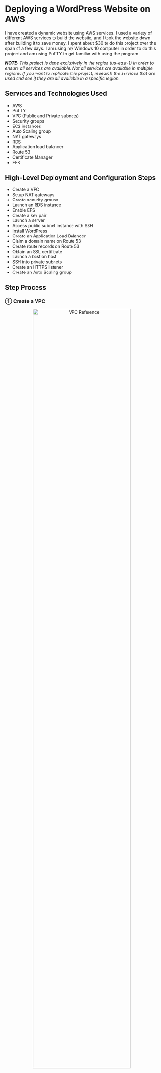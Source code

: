<h1>Deploying a WordPress Website on AWS</h1>

I have created a dynamic website using AWS services. I used a variety of different AWS services to build the website, and I took the website down after building it to save money. I spent about $30 to do this project over the span of a few days. I am using my Windows 10 computer in order to do this project and am using PuTTY to get familiar with using the program. 

_<b>NOTE:</b> This project is done exclusively in the region (us-east-1) in order to ensure all services are available. Not all services are available in multiple regions. If you want to replicate this project, research the services that are used and see if they are all available in a specific region._

<h2>Services and Technologies Used</h2>

- AWS
- PuTTY
- VPC (Public and Private subnets)
- Security groups
- EC2 instances
- Auto Scaling group
- NAT gateways
- RDS
- Application load balancer
- Route 53
- Certificate Manager
- EFS

<h2>High-Level Deployment and Configuration Steps</h2>

- Create a VPC
- Setup NAT gateways
- Create security groups
- Launch an RDS instance
- Enable EFS
- Create a key pair
- Launch a server
- Access public subnet instance with SSH
- Install WordPress
- Create an Application Load Balancer
- Claim a domain name on Route 53
- Create route records on Route 53
- Obtain an SSL certificate
- Launch a bastion host
- SSH into private subnets
- Create an HTTPS listener
- Create an Auto Scaling group

<h2>Step Process</h2>

<h3>&#9312; Create a VPC</h3>

<p align="center">
<img src="https://i.imgur.com/Tqq0xAr.jpg" height="80%" width="80%" alt="VPC Reference"/>
</p>

- A three-tier VPC will serve as the architecture for the project. The first tier will have the public subnets. The public subnets will host resources such as NAT gateways, an application load balancer, and eventually a bastion host. The second tier will host a private subnet. The web servers (EC2 instances) will be hosted there. The third tier will have another private subnet which will host the database necessary to complete the project. The subnets will be duplicated across multiple availability zones to increase fault tolerance and high availability. An internet gateway and route table will also be created to allow resources in the VPC to access the internet.

- The VPC will be created in the <b>N. Virginia region</b>. From the AWS Management console, navigate to the <b>VPC</b> service. In the VPCs menu, click <b>Create VPC</b>.
  - Give a name to the VPC <b>(Dev VPC)</b> and enter the IPv4 CIDR block <b>(10.0.0.0/16)</b>. Leave the rest of the settings as default and click <b>Create VPC</b>.

<p align="center">
<img src="https://i.imgur.com/4bpt43d.png" height="80%" width="80%" alt="Step 1-1"/>
</p>

- Next, DNS host names have to be enabled for the VPC that was created. Under <b>Actions</b>, select <b>Edit VPC settings</b>. Under <b>DNS settings</b>, make sure <b>Enable DNS resolution</b> and <b>Enable DNS hostnames</b> are checked and save the changes.

<p align="center">
<img src="https://i.imgur.com/RXp9haj.png" height="80%" width="80%" alt="Step 1-2"/>
</p>

<p align="center">
<img src="https://i.imgur.com/nnqQFcZ.png" height="80%" width="80%" alt="Step 1-3"/>
</p>

- An internet gateway will now be created for the VPC. On the left-hand menu, select <b>Internet Gateways</b>. Click <b>Create internet gateway</b>.
  - Give a name for the internet gateway <b>(Dev Internet Gateway)</b> and create it.

<p align="center">
<img src="https://i.imgur.com/P984xtj.png" height="80%" width="80%" alt="Step 1-4"/>
</p>

- After creating the internet gateway, it will have to be attached to the VPC. This is to ensure the VPC can communicate with the internet. There will be an option that says to <b>Attach to a VPC</b> after the internet gateway has been created.
  - One thing to note is that you can only attach one internet gateway to one VPC. When you go to attach an internet gateway to a VPC on AWS, you can only select VPCs that do not have internet gateways.

<p align="center">
<img src="https://i.imgur.com/VaRicio.png" height="80%" width="80%" alt="Step 1-5"/>
</p>

- Now that the internet gateway is attached to the VPC, public subnets will be created in two availability zones <b>(us-east-1a and us-east-1b)</b>.
  - Select the <b>Subnets</b> tab on the left-hand menu. Click <b>Create subnet</b>. When creating your public subnets, make sure the <b>Dev VPC</b> is selected. For the first public subnet, name it <b>Public Subnet AZ1</b> and make sure it is in the <b>us-east-1a</b> availability zone. Its IPv4 CIDR block should be <b>10.0.0.0/24</b>. For the second public subnet, name it <b>Public Subnet AZ2</b> and make sure it is in the <b>us-east-1b</b> availability zone. Its IPv4 CIDR block should be <b>10.0.1.0/24</b>.

<p align="center">
<img src="https://i.imgur.com/1QhrXhb.png" height="80%" width="80%" alt="Step 1-6"/>
</p>

<p align="center">
<img src="https://i.imgur.com/toddnWF.png" height="80%" width="80%" alt="Step 1-7"/>
</p>

- After the public subnets are created, the auto enable IP settings need to be enabled for both subnets. This means when an EC2 instance is launched in the subnets, the instances will be assigned an appropriate public IP address in order to communicate with the internet.
  - For each subnet, select them and click on <b>Edit subnet settings</b>. Make sure <b>Enable auto-assign public IPv4 address</b> is turned on for both subnets and save the changes.

<p align="center">
<img src="https://i.imgur.com/YJbkxaN.png" height="80%" width="80%" alt="Step 1-8"/>
</p>

<p align="center">
<img src="https://i.imgur.com/TxhpCUJ.png" height="80%" width="80%" alt="Step 1-9"/>
</p>

- A public route table will now be created.
  - Select the <b>Route Tables</b> tab on the left-hand menu. A route table was already created when the VPC was made. This is referred to as the main route table and is private by default. Click <b>Create route table</b> and name the new route table <b>Public Route Table</b>. It will be attached to the Dev VPC.
 
<p align="center">
<img src="https://i.imgur.com/s1gIgpk.png" height="80%" width="80%" alt="Step 1-10"/>
</p>

- A public route will be added to the route table that was made. This public route will route traffic to the internet.
  - Under the <b>Routes</b> tab for the Public Route Table, click <b>Edit Routes</b>. Add a new route where the <b>Destination</b> is <b>0.0.0.0/0</b> (this means all traffic) and the <b>Target</b> is the <b>Dev Internet Gateway</b>. Save the changes.

<p align="center">
<img src="https://i.imgur.com/5Nt9aoP.png" height="80%" width="80%" alt="Step 1-11"/>
</p>

<p align="center">
<img src="https://i.imgur.com/wuOursD.png" height="80%" width="80%" alt="Step 1-12"/>
</p>

- The next thing that needs to be done is to associate the public subnets with the public route table.
  - While under the menu for Public Route Table, open the <b>Subnet associations</b> tab and scroll to <b>Explicit subnet associations</b>. Click on <b>Edit subnet associations</b>. Select both public subnets and save the associations.

 <p align="center">
<img src="https://i.imgur.com/0csGYLF.png" height="80%" width="80%" alt="Step 1-13"/>
</p>

 <p align="center">
<img src="https://i.imgur.com/0zVDZug.png" height="80%" width="80%" alt="Step 1-14"/>
</p>

- In order to finish creating the VPC, the four private subnets need to be created.
  - On the left-hand menu, click on Subnets and create the private subnets for the VPC. When creating your private subnets, make sure the Dev VPC is selected. For the first private subnet, name it <b>Private App Subnet AZ1</b> and make sure it is in the <b>us-east-1a</b> availability zone. Its IPv4 CIDR block should be <b>10.0.2.0/24</b>. For the second private subnet, name it <b>Private App Subnet AZ2</b> and make sure it is in the <b>us-east-1b</b> availability zone. Its IPv4 CIDR block should be <b>10.0.3.0/24</b>. For the third private subnet, name it <b>Private Data Subnet AZ1</b> and make sure it is in the <b>us-east-1a</b> availability zone. Its IPv4 CIDR block should be <b>10.0.4.0/24</b>. For the fourth private subnet, name it <b>Private Data Subnet AZ2</b> and make sure it is in the <b>us-east-1b</b> availability zone. Its IPv4 CIDR block should be <b>10.0.5.0/24</b>.

<p align="center">
<img src="https://i.imgur.com/t5sHdIT.png" height="80%" width="80%" alt="Step 1-15"/>
</p>

<p align="center">
<img src="https://i.imgur.com/Frc068s.png" height="80%" width="80%" alt="Step 1-16"/>
</p>

<p align="center">
<img src="https://i.imgur.com/6UgkdLh.png" height="80%" width="80%" alt="Step 1-17"/>
</p>

<p align="center">
<img src="https://i.imgur.com/3wbbJrt.png" height="80%" width="80%" alt="Step 1-18"/>
</p>

- Before you continue, make sure all 6 subnets are in the correct Availability Zones. The project will rely heavily on all the subnets and all resources and data will flow across the VPC.

_<b>NOTE:</b> When you create a route to a route table, all the subnets associated within the route table will automatically become public. Subnets are private when the route table does not have a route. In the Route Tables tab, check each route table to confirm each subnet are where they belong as shown below. The private subnets should be in the main route table that was automatically created when the VPC was first made. This is because these subnets do not have explicit associations, unlike the public subnets. The main route table is routing traffic locally within the VPC._

<p align="center">
<img src="https://i.imgur.com/8wTlXJy.png" height="80%" width="80%" alt="Step 1-19"/>
</p>

<h3>&#9313; Create NAT gateways</h3>

<p align="center">
<img src="https://i.imgur.com/kFiYDfb.jpg" height="80%" width="80%" alt="Step 2"/>
</p>

- Two NAT gateways will be created within the first and second Availability Zones. One will be in Public Subnet AZ1 and will be tied to a new private route table via a route that will connect the two together. The route table will also be associated with the Private App Subnet AZ1 and Private Data Subnet AZ1 subnets within the VPC. The second NAT gateway wil be created in Public Subnet AZ1 and tied to a new private route table with a route. The second route table will be associated with the Private App Subnet AZ2 and Private Data Subnet AZ2 subnets within the VPC.
- On the AWS management console, navigate to the <b>VPC</b> service. Select <b>NAT Gateways</b> on the VPC Dashboard. Create the first NAT gateway in <b>Public Subnet AZ1</b>. Name it <b>NAT Gateway AZ1</b>. Make sure to click <b>Allocate Elastic IP</b> before creating the NAT gateway.

<p align="center">
<img src="https://i.imgur.com/xy6mj0E.png" height="80%" width="80%" alt="Step 2-1"/>
</p>

- Now that the NAT gateway is created, a private route table and the appropriate route will be created so there will be access to the internet. Call this new route table <b>Private Route Table AZ1</b> and put it in the Dev VPC. For the route, make sure the <b>Destination</b> is <b>0.0.0.0/0</b> and the <b>Target</b> is <b>NAT Gateway AZ1</b>.

<p align="center">
<img src="https://i.imgur.com/ZB8sq4W.png" height="80%" width="80%" alt="Step 2-2"/>
</p>

<p align="center">
<img src="https://i.imgur.com/GsrBCwU.png" height="80%" width="80%" alt="Step 2-3"/>
</p>

- The next step is to associate the route table with Private App Subnet AZ1 and Private Data Subnet AZ1. In Private Route Table AZ1, open the <b>Subnet associations</b> tab and click on <b>Edit subnet associations</b>. Select <b>Private App Subnet AZ1</b> and <b>Private Data Subnet AZ1</b> and save the associations.

<p align="center">
<img src="https://i.imgur.com/VNPTmid.png" height="80%" width="80%" alt="Step 2-4"/>
</p>

- Repeat the previous steps in order to create a NAT gateway in Public Subnet AZ2.
  - Name the second NAT gateway <b>NAT Gateway AZ2</b>.
  - Name the second route table <b>Private Route Table AZ2</b> and put it in the Dev VPC.
  - Add a route where the <b>Destination</b> is <b>0.0.0.0/0</b> and the <b>Target</b> is <b>NAT Gateway AZ2</b>.
  - Associate the route table with <b>Private App Subnet AZ2</b> and <b>Private Data Subnet AZ2</b>.

<h3>&#9314; Create Security Groups</h3>

<p align="center">
<img src="https://i.imgur.com/yw8HU3r.jpg" height="80%" width="80%" alt="Step 3"/>
</p>

- The above image details all the security groups that need to be created to continue with the project. The application load balancer will have a security group to allow internet traffic (HTTP and HTTPS). One security group will be dedicated to allow SSH access to EC2 instances using your IP address. (Any time an SSH security group is created, it is always best practice to limit the source to your IP address for safety.) A security group will be created for web servers in the Private App Subnets. The sources for this security group will be limited to the ALB and SSH security groups respectively. A security group will be created for the RDS database that will be hosted on the Private Data Subnets and the source will be from the Webserver security group. An EFS security group will be made for elastic file system and use previous security groups for the sources.
- On the AWS management console, navigate to the <b>VPC</b> service. On the VPC Dashboard, open the <b>Security Groups</b> tab. The first security group that will be created is the <b>ALB Security Group</b>. Click on <b>Create security group</b> to get started. Make sure the security group is in the Dev VPC. For Inbound rules, there will be two rules that will be added. For the <b>Type</b>, select <b>HTTP and HTTPS</b>. The <b>Sources</b> will come from <b>Anywhere</b>. To have this setting, input the CIDR block <b>0.0.0.0/0</b>. Click <b>Create security group</b> to confirm the settings.

<p align="center">
<img src="https://i.imgur.com/RHjr9gP.png" height="80%" width="80%" alt="Step 3-1"/>
</p>

<p align="center">
<img src="https://i.imgur.com/Bafkoaa.png" height="80%" width="80%" alt="Step 3-2"/>
</p>

- Create the rest of the security groups with the following settings:
  - <b>SSH Security Group</b> - VPC: Dev VPC, Inbound rules: SSH, Source: My IP
  - <b>Webserver Security Group</b> - VPC: Dev VPC, Inbound rules: HTTP, Source: ALB Security Group, Inbound rules: HTTPS, Source: ALB Security Group, Inbound rules: SSH, Source: SSH Security Group.
  - <b>Database Security Group</b> - VPC: Dev VPC, Inbound rules: MySQL/Aurora, Source: Webserver Security Group.
  - <b>EFS Security Group</b> - VPC: Dev VPC, Inbound rules: NFS, Source: Webserver Security Group, Inbound rules: SSH, Source: SSH Security Group.
- After the EFS Security Group is created, click on <b>Edit inbound rules</b> to add one more important rule:
  - Add an additional NFS rule where the source is from the EFS Security Group. This rule could not be added unless the security group was already created.

<p align="center">
<img src="https://i.imgur.com/LF15HvK.png" height="80%" width="80%" alt="Step 3-3"/>
</p>

<h3>&#9315; Create the RDS Instance</h3>

<p align="center">
<img src="https://i.imgur.com/mx6xtMG.jpg" height="80%" width="80%" alt="Step 4"/>
</p>

- The next step is to create a RDS database in the Private Data Subnets. On the AWS management console, navigate to the <b>RDS</b> service to get started. Before creating the RDS instance, subnet groups need to be created. They specify which subnets the RDS database will be created in. Select <b>Subnet groups</b> on the RDS Dashboard and click <b>Create DB subnet group</b>.
  - Name the group <b>database subnets</b> and place it in the Dev VPC. Under the <b>Add subnets</b> section, select the <b>us-east-1a</b> and <b>us-east-1b</b> Availability Zones. For <b>Subnets</b>, select the subnets with the CIDR blocks <b>10.0.4.0/24</b> and <b>10.0.5.0/24</b>. Click <b>Create</b> to make the subnet group.

<p align="center">
<img src="https://i.imgur.com/3N0vEt9.png" height="80%" width="80%" alt="Step 4-1"/>
</p>

- Now that the subnet group is created, it is time to make the database itself. Click on <b>Databases</b> on the left-hand menu and click on <b>Create database</b>. Use the following parameters to create the database:
  - <b>Creation method</b>: Standard create
  - <b>Engine options</b>: MySQL
  - <b>Engine Version</b>: MySQL 5.7 (The latest version of 5.7 as in the future, more updated versions will be released beyond when I created the website.)
  - <b>Templates</b>: Dev/Test
  - <b>DB instance identifier</b>: dev-rds-db
  - <b>Master username</b>: (Whatever you choose, in my case it is ernesto.)
  - <b>Master password</b>: (Whatever you choose, in my case it is Password1. Make sure you remember this password as there will be no way to retrieve it afterward.)
  - <b>DB instance class</b>: Burstable classes (db.t2.micro)
  - <b>VPC</b>: Dev VPC
  - <b>Subnet group</b>: database subnets
  - <b>VPC security group</b>: Choose existing (Database Security Group)
  - <b>Availability Zone</b>: us-east-1b
  - <b>Database authentication</b>: Password authentication
  - <b>Initial database name</b>: applicationdb (Make sure you expand Additional configuration to see this parameter, you must specify a name or else RDS will not make the database.)
- After the database is created (it will take a few minutes for AWS to create), click on the database indentifier name. Under the <b>Connectivity & security</b> tab, take note of the <b>Endpoint</b> of the database. This information will be used later when connecting to the database using an EC2 instance. Under the <b>Configuration</b> tab, take note of the <b>DB instance ID</b> and <b>DB name</b> as they will also be used to connect to the database.

<p align="center">
<img src="https://i.imgur.com/PGn58sg.png" height="80%" width="80%" alt="Step 4-2"/>
</p>

<p align="center">
<img src="https://i.imgur.com/IIeUG0w.png" height="80%" width="80%" alt="Step 4-3"/>
</p>

<h3>&#9316; Create the Elastic File System (EFS)</h3>

- Now that the RDS database is in place, it is time to create an EFS file system with mount targets in the Private Data Subnets in both Availability Zones. This is to ensure the web servers can have access to shared files.
- On the AWS management console, navigate to the <b>EFS</b> service and click <b>Create file system</b> and <b>Customize</b>. Use the following parameters to create the file system:
  - <b>Name</b>: Dev-EFS
  - <b>Encryption</b>: Check off Enable encryption of data at rest (This is to ensure we do not get charged for the encryption.)
  - <b>Tag key</b>: Name, Tag value: Dev-EFS
  - <b>VPC</b>: Dev VPC
  - <b>Mount targets</b>: us-east-1a, Private Data Subnet AZ1, EFS Security Group and us-east-1b, Private Data Subnet AZ2, EFS Security Group
  - <b>File system policy</b>: Leave everything as default

<p align="center">
<img src="https://i.imgur.com/8gXgWA4.png" height="80%" width="80%" alt="Step 5-1"/>
</p>

<p align="center">
<img src="https://i.imgur.com/T6798l6.png" height="80%" width="80%" alt="Step 5-2"/>
</p>

- Now that the elastic file system is created, click on the File system ID and click on <b>Attach</b>. _This information will be used later in the project to mount the file system._

<p align="center">
<img src="https://i.imgur.com/9XEGzAk.png" height="80%" width="80%" alt="Step 5-3"/>
</p>

<p align="center">
<img src="https://i.imgur.com/2ISmlXF.png" height="80%" width="80%" alt="Step 5-4"/>
</p>

<h3>&#9317; Create a Key Pair</h3>

- A key pair will now have to be created in order to progress further with the project. On the AWS management console, navigate to the <b>EC2</b> service. On the left-hand menu, click on <b>Key Pairs</b> and click <b>Create key pair</b>.
  - Name the key pair <b>(myec2key)</b> and make sure the Key pair type is <b>RSA</b>. The file format will be kept as .ppk because I will be using the key pair for use with PuTTY.

<p align="center">
<img src="https://i.imgur.com/NHsrLTe.png" height="80%" width="80%" alt="Step 6-1"/>
</p>

<p align="center">
<img src="https://i.imgur.com/iXgObty.png" height="80%" width="80%" alt="Step 6-2"/>
</p>

- When a key pair is made, two keys are generated: a public key and a private key. The key on the AWS console is the public key and it will be used in the EC2 instance when it is launched. The key that is downloaded on the computer is the private key and it will be used whenever SSH is used to access an instance.

<h3>&#9318; Launching a Setup Server</h3>

- An EC2 instance will be launched in Public Subnet AZ1 in order to install the website and move files to the EFS. On the AWS management console, navigate to the <b>EC2</b> service and select <b>Instances (running)</b>. Click on <b>Launch instances</b> to get started. Use the following parameters for the instance:
  - <b>Name</b>: Setup Server
  - <b>Application and OS Images</b>: Amazon Linux
  - <b>AMI</b>: Amazon Linux 2 AMI (Free tier eligible)
  - <b>Instance type</b>: t2.micro
  - <b>Key pair (login)</b>: myec2key
  - <b>VPC</b>: Dev VPC
  - <b>Subnet</b>: Public Subnet AZ1
  - <b>Firewall (security groups)</b>: SSH Security Group, ALB Security Group, Webserver Security Group

<p align="center">
<img src="https://i.imgur.com/0ZSMbeb.png" height="80%" width="80%" alt="Step 7-1"/>
</p>

<p align="center">
<img src="https://i.imgur.com/X87q45d.png" height="80%" width="80%" alt="Step 7-2"/>
</p>

<p align="center">
<img src="https://i.imgur.com/ut8LC58.png" height="80%" width="80%" alt="Step 7-3"/>
</p>

<h3>&#9319; Accessing the Public Subnet EC2 Instance</h3>

- Because I am using a Windows computer, I will be using PuTTY to SSH into the instance that was created. While it is possible to not use PuTTY because I am using a Windows 10 computer, I will still use PuTTY for practice.
- To SSH into the instance, copy the instance's <b>Public IPv4 address</b>. Within the <b>Session</b> tab of PuTTY, enter the <b>Host Name</b> ec2-user@(Public IPv4 address). In the <b>Connection</b> tab, expand <b>SSH</b> and expand <b>Auth</b>. Select <b>Credentials</b> under the <b>Auth</b> tab. Enter the private key that was downloaded to the computer when the key pair was created earlier in the project. After you click <b>Open</b>, you will successfully access the EC2 instance.

<p align="center">
<img src="https://i.imgur.com/P3r8ZZR.png" height="80%" width="80%" alt="Step 8-1"/>
</p>

<p align="center">
<img src="https://i.imgur.com/0UaATYQ.png" height="80%" width="80%" alt="Step 8-2"/>
</p>

<p align="center">
<img src="https://i.imgur.com/a7V4UkB.png" height="80%" width="80%" alt="Step 8-3"/>
</p>

<h3>&#9320; Installing WordPress</h3>

- Once the EC2 instance has been accessed through SSH, commands will have to be run in order to install the WordPress website. Before continuing, make sure that the relevant EFS mount data has been copied from a previous step in the project. In the EFS that was created earlier, the <b>Attach</b> menu will show the code that is necessary to mount the EFS. Make sure to copy the highlighted section in the image below.

<p align="center">
<img src="https://i.imgur.com/snqtoNi.png" height="80%" width="80%" alt="Step 9-1"/>
</p>

- Within the PuTTY session, run the following commands (and make sure to place the EFS code where specified and remove the parentheses around it):
  - sudo su
  - yum update -y
  - mkdir -p /var/www/html
  - sudo mount -t nfs4 -o nfsvers=4.1,rsize=1048576,wsize=1048576,hard,timeo=600,retrans=2,noresvport (EFS code):/ /var/www/html

- Now that the EFS has been mounted, Apache will have to be installed. Run the following commands:
  - sudo yum install -y httpd httpd-tools mod_ssl
  - sudo systemctl enable httpd
  - sudo systemctl start httpd

- Next, PHP 7.4 will be installed with the following commands:
  - sudo amazon-linux-extras enable php7.4
  - sudo yum clean metadata
  - sudo yum install php php-common php-pear -y
  - sudo yum install php-{cgi,curl,mbstring,gd,mysqlnd,gettext,json,xml,fpm,intl,zip} -y

- MySQL 5.7 will be installed with these commands:
  - sudo rpm -Uvh https://dev.mysql.com/get/mysql57-community-release-el7-11.noarch.rpm
  - sudo rpm --import https://repo.mysql.com/RPM-GPG-KEY-mysql-2022
  - sudo yum install mysql-community-server -y
  - sudo systemctl enable mysqld
  - sudo systemctl start mysqld

- Some web files will need to have their permissions changed. Run these commands to set the permissions:
  - sudo usermod -a -G apache ec2-user
  - sudo chown -R ec2-user:apache /var/www
  - sudo chmod 2775 /var/www && find /var/www -type d -exec sudo chmod 2775 {} \;
  - sudo find /var/www -type f -exec sudo chmod 0664 {} \;
  - chown apache:apache -R /var/www/html

- The WordPress files will now be downloaded and moved to the html directory with the following commands:
  - wget https://wordpress.org/latest.tar.gz
  - tar -xzf latest.tar.gz
  - cp -r wordpress/* /var/www/html/
 
- A WordPress configuration file will have to be created and modified. Run these commands:
  - cp /var/www/html/wp-config-sample.php /var/www/html/wp-config.php
  - nano /var/www/html/wp-config.php

<p align="center">
<img src="https://i.imgur.com/oWHtG8G.png" height="80%" width="80%" alt="Step 9-2"/>
</p>

- Within the text editor for the configuration file, some information needs to be inserted from the RDS instance that was created earlier in the project. Go to the <b>RDS</b> console from AWS to get this information. In the database that was created, open the <b>Configuration</b> tab to get the necessary information.
  - Copy the <b>DB name</b> from the <b>Configuration</b> tab and replace it where database_name_here is.

_<b>NOTE:</b> Make sure to copy the DB name and <b>NOT</b> the DB instance ID. They refer to different things and are not the same. Make sure what you are copying is the DB name. Refer to the image below. The Database instance ID is highlighted here. DB name is located underneath it._

<p align="center">
<img src="https://i.imgur.com/ikK6jvP.png" height="80%" width="80%" alt="Step 9-3"/>
</p>

- The next things to change in the file are the username and password for the RDS database. Enter the master username and password for the database when it was created. Replace username_here and password_here respectively.
- The next thing to change is the database hostname in the file. The database hostname will be the endpoint of the RDS instance. Return to the RDS console and open the <b>Connectivity & security</b> tab. Copy the endpoint and replace localhost within the configuration file.

<p align="center">
<img src="https://i.imgur.com/SzI29kR.png" height="80%" width="80%" alt="Step 9-4"/>
</p>

- Now that the necessary information is inserted in the configuration file, the EC2 instance will now be able to connect to the RDS instance. Save all the changes and run the last command to restart the Apache web server:
  - service httpd restart
- Return to the EC2 console and copy the <b>Public IPv4 address</b> of the Setup Server. Open a new tab in the web browser and paste the IPv4 address. When everything has been configured correctly, a WordPress welcome page will be shown. Enter the necessary information to create the admin account and website. The Setup Server cannot be deleted yet as the next step is to create the application load balancer.

<p align="center">
<img src="https://i.imgur.com/TFawYpa.png" height="80%" width="80%" alt="Step 9-5"/>
</p>

<p align="center">
<img src="https://i.imgur.com/xW5Phri.png" height="80%" width="80%" alt="Step 9-6"/>
</p>

<h3>&#9321; Create the Application Load Balancer</h3>

- An application load balancer will be created to distribute web traffic across EC2 instances in the Private App Subnets in the VPC. Before creating the application load balancer, new EC2 instances will be launched in the Private App Subnets. Navigate to the <b>EC2</b> service to get started. Launch an instance with the following configurations:
  - <b>Name and Tags</b>: Name, Webserver AZ1
  - <b>Application and OS Images</b>: Amazon Linux 2 AMI (free tier eligible)
  - <b>Instance type</b>: t2.micro
  - <b>Key pair</b>: myec2key (the key pair that you created earlier)
  - <b>VPC</b>: Dev VPC
  - <b>Subnet</b>: Private App Subnet AZ1
  - <b>Firewall (security groups)</b>: Web Server Security Group
- For the user data, some commands will be pasted in. This means that the commands will be run whenever the instance is booting up. Before pasting the commands in the user data, return to the <b>EFS</b> console and obtain the mount data that was previously used to install WordPress earlier in the project.

<p align="center">
<img src="https://i.imgur.com/mnUdGeu.png" height="80%" width="80%" alt="Step 10-1"/>
</p>

- Paste the following script into the user data section of the EC2 instance creation menu (and replace the EFS data where specified):
  - #!/bin/bash
  - yum update -y
  - sudo yum install -y httpd httpd-tools mod_ssl
  - sudo systemctl enable httpd
  - sudo systemctl start httpd
  - sudo amazon-linux-extras enable php7.4
  - sudo yum clean metadata
  - sudo yum install php php-common php-pear -y
  - sudo yum install php-{cgi,curl,mbstring,gd,mysqlnd,gettext,json,xml,fpm,intl,zip} -y
  - sudo rpm -Uvh https://dev.mysql.com/get/mysql57-community-release-el7-11.noarch.rpm
  - sudo rpm --import https://repo.mysql.com/RPM-GPG-KEY-mysql-2022
  - sudo yum install mysql-community-server -y
  - sudo systemctl enable mysqld
  - sudo systemctl start mysqld
  - echo "(EFS data):/ /var/www/html nfs4 nfsvers=4.1,rsize=1048576,wsize=1048576,hard,timeo=600,retrans=2 0 0" >> /etc/fstab
  - mount -a
  - chown apache:apache -R /var/www/html
  - sudo service httpd restart
 
<p align="center">
<img src="https://i.imgur.com/rWC269n.png" height="80%" width="80%" alt="Step 10-2"/>
</p>

- Launch a second EC2 instance while the first one is being made and use the following configurations:
  - <b>Name and Tags</b>: Key - Name, Value - Webserver AZ2
  - <b>Application and OS Images</b>: Amazon Linux 2 AMI (free tier eligible)
  - <b>Instance type</b>: t2.micro
  - <b>Key pair</b>: myec2key (the key pair that you created earlier)
  - <b>VPC</b>: Dev VPC
  - <b>Subnet</b>: Private App Subnet AZ2
  - <b>Firewall (security groups)</b>: Web Server Security Group
  - <b>User data</b>: the same user data script that was used in the first instance

- After creating the two EC2 instances, the next step is to create the target group and put the instances in the target group to allow the application load balancer to route traffic to them. On the left-hand menu, open the <b>Target Groups</b> tab and click on <b>Create target group</b>. Use the following configurations to make the target group:
  - <b>Target type</b>: Instances
  - <b>Name</b>: Dev-TG
  - <b>Protocol</b>: HTTP
  - <b>VPC</b>: Dev VPC
  - <b>Advanced health check settings - Success codes</b>: 200,301,302
  - <b>Register targets</b>: Webserver AZ1 and Webserver AZ2 (click on Include as pending below to confirm the choices)

<p align="center">
<img src="https://i.imgur.com/NtCmQyg.png" height="80%" width="80%" alt="Step 10-3"/>
</p>

- The next step is to create the application load balancer. Select <b>Load Balancers</b> on the left-hand menu and click on <b>Create load balancer</b>. Use these configurations to create the application load balancer:
  - <b>Load balancer name</b>: Dev-ALB
  - <b>Scheme</b>: Internet-facing
  - <b>IP address type</b>: IPv4
  - <b>VPC</b>: Dev VPC
  - <b>Mappings</b>: us-east-1a - Public Subnet AZ, us-east-1b - Public Subnet AZ2
  - <b>Security groups</b>: ALB Security Group
  - <b>Listener HTTP 80 Default Action</b>: Forward to Dev-TG

- After the application load balancer is active, copy the DNS name and paste it in a new browser tab. The website can now be accessed using the DNS name of the application load balancer.

<p align="center">
<img src="https://i.imgur.com/D2plyij.png" height="80%" width="80%" alt="Step 10-4"/>
</p>

<p align="center">
<img src="https://i.imgur.com/vC2fNyf.png" height="80%" width="80%" alt="Step 10-5"/>
</p>

- Any time the address is changed, it is necessary to go into the WordPress settings as an admin and change the domain address there. Before accessing the settings, copy the domain name of the application load balancer. After the domain name, type /wp-admin and press Enter. You will be prompted to log in as the admin using the WordPress crendentials when the website was first made. Click on <b>Settings</b> and paste the domain address in the <b>WordPress Address</b> and <b>Site Address</b> boxes (remove the / at the end of the address if it is retained).

<p align="center">
<img src="https://i.imgur.com/NSlCbst.png" height="80%" width="80%" alt="Step 10-6"/>
</p>

<p align="center">
<img src="https://i.imgur.com/p3LzW2V.png" height="80%" width="80%" alt="Step 10-7"/>
</p>

- Now that the instances are launched in the Private App Subnets and the website can be accessed via the DNS name of the application load balancer, there is no need to have the Setup Server running. Terminate the Setup Server on the EC2 console.

<p align="center">
<img src="https://i.imgur.com/rVWN8te.png" height="80%" width="80%" alt="Step 10-8"/>
</p>

<h3>&#9322; Register a Domain Name</h3>

- A domain name will be registered with Route 53 to be used as the url for the WordPress website. This domain name will be used instead of the DNS name of the application load balancer. Navigate to the <b>Route 53</b> service on AWS to get started. Click on <b>Registered domains</b> to get started.
  - I am registering ernestoawswebsitelab.com for the purposes of the project. It will cost $13 to register the domain name. Enter the contact information to complete the transaction and make sure privacy protection is enabled. Give at least 15 minutes for the domain name to be registered. It may take longer for the registration to go through, just be patient.
 
_<b>NOTE:</b> This project can use any domain that you own, even ones that are regsitered with other providers such as GoDaddy. Route 53 is used for the purposes of the project._
 
<p align="center">
<img src="https://i.imgur.com/axFpFkN.png" height="80%" width="80%" alt="Step 11-1"/>
</p>

<p align="center">
<img src="https://i.imgur.com/yaxmGAz.png" height="80%" width="80%" alt="Step 11-2"/>
</p>

<p align="center">
<img src="https://i.imgur.com/2pBLEFk.png" height="80%" width="80%" alt="Step 11-3"/>
</p>

<h3>&#9323; Create a Record Set</h3>

- After getting a registered domain name, a record set will be created in Route 53 to access the website with the domain name. Navigate to the <b>Route 53</b> service and click on <b>Hosted zones</b> to get started. Select the domain name and click on <b>Create record</b>. Use the following configurations to create the record:
  - <b>Record name</b>: www
  - <b>Record type</b>: A
  - Toggle <b>Alias</b> next to Route Traffic to
  - <b>Route Traffic to</b>: Alias to Application and Classic Load Balancer
  - <b>Region</b>: US East (N. Virginia) [us-east-1]
  - <b>Load balancer</b>: The application load balancer created earlier

<p align="center">
<img src="https://i.imgur.com/NNt8evg.png" height="80%" width="80%" alt="Step 12-1"/>
</p>

- Now that the record set is made, the website can now be accessed using the domain name. Select the record that was created and copy the record name. Paste the record name into a new browser tab and the website will be accessed.

<p align="center">
<img src="https://i.imgur.com/RBD6WfA.png" height="80%" width="80%" alt="Step 12-2"/>
</p>

<p align="center">
<img src="https://i.imgur.com/ecG8l6L.png" height="80%" width="80%" alt="Step 12-3"/>
</p>

- Since the domain name has changed once again, it is time to update the WordPress URL settings to reflect this. Repeat the steps from updating the URL name after creating the application load balancer.

<p align="center">
<img src="https://i.imgur.com/IKBY67i.png" height="80%" width="80%" alt="Step 12-4"/>
</p>

<p align="center">
<img src="https://i.imgur.com/okdHD17.png" height="80%" width="80%" alt="Step 12-5"/>
</p>

<p align="center">
<img src="https://i.imgur.com/MfEgxox.png" height="80%" width="80%" alt="Step 12-6"/>
</p>

- The site URL will now be the domain name!

<h3>&#9324; Register an SSL Certificate</h3>

- SSL certificates are necessary to encrypt traffic between the web servers and web browser. This is a concept referred to as encryption in transit. All traffic from the website is currently not secure. The website will now have an appropriate SSL certificate using the Certificate Manager service on AWS. Request a public certificate from <b>Certificate Manager</b> to get started.

<p align="center">
<img src="https://i.imgur.com/Q5qIP9u.png" height="80%" width="80%" alt="Step 13-1"/>
</p>

- For domain names, enter the domain name that you have. Enter a second domain name and include the *. wildcard before the domain name again. Refer to the image below to see how to input the domain names. Make sure to select <b>DNS validation</b> and the <b>RSA 2048</b> key algorithm before requesting the certificate. 

<p align="center">
<img src="https://i.imgur.com/jYpOVNq.png" height="80%" width="80%" alt="Step 13-2"/>
</p>

- When the certificate is pending validation, record sets need to be created in Route 53. This is to validate that the domain name belongs to the rightful owner. Click <b>Create records</b> in Route 53 and select the two domain names (this includes the wildcard that was created) to create the records. Wait a few minutes and refresh the page to see that the certificate has been issued.

<p align="center">
<img src="https://i.imgur.com/Iw6W4Px.png" height="80%" width="80%" alt="Step 13-3"/>
</p>

<p align="center">
<img src="https://i.imgur.com/lcyJQpC.png" height="80%" width="80%" alt="Step 13-4"/>
</p>

<p align="center">
<img src="https://i.imgur.com/08pcLbA.png" height="80%" width="80%" alt="Step 13-5"/>
</p>

<h3>&#9325; Launch a Bastion Host</h3>

- In order to SSH into the instances in the private subnets, an EC2 instance needs to be launched in a public subnet. This instance is called a bastion host. First, the instance in the public subnet needs to be accessed with SSH. From the public subnet instance, SSH into the private subnet. Navigate to the <b>EC2</b> service and create a new instance to get started. Use the following configurations to make the bastion host:
  - <b>Name</b>: Bastion Host
  - <b>Application and OS Images</b>: Amazon Linux
  - <b>Amazon Machine Image</b>: Amazon Linux 2 AMI (free tier eligible)
  - <b>Instance type</b>: t2.micro
  - <b>Key pair</b>: myec2key
  - <b>VPC</b>: Dev VPC
  - <b>Subnet</b>: Public Subnet AZ1
  - <b>Auto-assign Public IP</b>: Enable
  - <b>Firewall (security groups)</b>: SSH Security Group
 
<h3>&#9326; SSH into Private Subnets</h3>

- Now that the bastion host has been created, it is possible to SSH into the private subnets on the VPC. In order to do so, a PuTTY authentication agent known as Pageant needs to be installed. Search for PuTTY and select the search result that has greenend.org in the URL. Scroll down the Alternative binary files list and download and install Pageant from there.

<p align="center">
<img src="https://i.imgur.com/QDLNyEa.png" height="80%" width="80%" alt="Step 15-1"/>
</p>

- When you run Pageant, it will be a hidden icon on the bottom right. Click on its icon to open it. Click<b>Add Key</b> to add the private key on the computer and close the application. Once the key has been added to Pageant, it is possible to SSH into the private subnets.

<p align="center">
<img src="https://i.imgur.com/CD7l7TO.png" height="80%" width="80%" alt="Step 15-2"/>
</p>

- SSH into the bastion host to get started. Copy the bastion host's <b>Public IPv4 address</b> and open PuTTY. For the <b>host name</b>, enter ec2-user@(IPv4 address). Expand the <b>SSH</b> tab and select <b>Auth</b>. Check <b>Allow agent forwarding</b> and click <b>Open</b> to access the bastion host. You will know if you have accessed the bastion host if the IP address on PuTTY matches the <b>Private IPv4 address</b> of the bastion host on the AWS console.

<p align="center">
<img src="https://i.imgur.com/s6X4Mjv.png" height="80%" width="80%" alt="Step 15-3"/>
</p>

<p align="center">
<img src="https://i.imgur.com/L8WFnQR.png" height="80%" width="80%" alt="Step 15-4"/>
</p>

<p align="center">
<img src="https://i.imgur.com/BODeBt4.png" height="80%" width="80%" alt="Step 15-5"/>
</p>

- It is now possible to SSH into a Private App Subnet. On the AWS console, select <b>Webserver AZ1</b> and copy its <b>Private IPv4 address</b>. On PuTTY, enter the following command:
  - ssh ec2-user@(Private IP address)

<p align="center">
<img src="https://i.imgur.com/ZqIRIF8.png" height="80%" width="80%" alt="Step 15-6"/>
</p>

<h3>&#9327; Create an HTTPS Listener</h3>

- The application load balancer will need an HTTPS listener now that the SSL certificate has been issued. It is needed in order to secure the website. Navigate to the <b>Load Balancers</b> tab in the <b>EC2</b> service. Select <b>Dev-ALB</b> and scroll to the <b>Listeners and rules</b> section.

<p align="center">
<img src="https://i.imgur.com/tTRVKCu.png" height="80%" width="80%" alt="Step 16-1"/>
</p>

- Click <b>Add listener</b> and use the following configurations:
  - <b>Protocol</b>: HTTPS
  - <b>Action types</b>: Forward to target groups
  - <b>Target group</b>: Dev-TG
  - <b>Default SSL/TLS certificate</b>: The certificate that you created earlier
 
<p align="center">
<img src="https://i.imgur.com/DVnn84n.png" height="80%" width="80%" alt="Step 16-2"/>
</p>

<p align="center">
<img src="https://i.imgur.com/OWraWri.png" height="80%" width="80%" alt="Step 16-3"/>
</p>

- The HTTPS listener will be edited after it has been created. This will allow HTTP traffic to be redirected to HTTPS. Select the <b>HTTP listener</b> and click <b>Edit listener</b>.

<p align="center">
<img src="https://i.imgur.com/BiRNsbl.png" height="80%" width="80%" alt="Step 16-4"/>
</p>

- Under <b>Default actions</b>, select <b>Redirect to URL</b>. The <b>Protocol</b> should be <b>HTTPS</b>. Save the changes.

<p align="center">
<img src="https://i.imgur.com/JYviuw6.png" height="80%" width="80%" alt="Step 16-5"/>
</p>

- The next step is to SSH into one of the Private App Subnets. <b>Webserver AZ1</b> will accessed via the bastion host.
  - Escalate to root privileges with the command <b>sudo su</b>. Now that you are the root user, enter this command:
  - nano /var/www/html/wp-config.php

<p align="center">
<img src="https://i.imgur.com/nJGR5Kw.png" height="80%" width="80%" alt="Step 16-6"/>
</p>

- While in the text editor, paste the following code into the text editor in the location specified within the image.

<p align="center">
<img src="https://i.imgur.com/A3w4TLE.png" height="80%" width="80%" alt="Step 16-7"/>
</p>

<p align="center">
<img src="https://i.imgur.com/biow1us.png" height="80%" width="80%" alt="Step 16-8"/>
</p>

- Now that the configuration file has been modified, access the website in a new tab. Enter the domain name with <b>HTTPS</b> in the URL. When the website is accessed, the connection is now secure. Because the URL has changed again, update the WordPress settings as an admin to reflect the change.

<p align="center">
<img src="https://i.imgur.com/shuvAaU.png" height="80%" width="80%" alt="Step 16-9"/>
</p>

<p align="center">
<img src="https://i.imgur.com/dqhp8xe.png" height="80%" width="80%" alt="Step 16-10"/>
</p>

<p align="center">
<img src="https://i.imgur.com/4tadVoA.png" height="80%" width="80%" alt="Step 16-11"/>
</p>

<h3>&#9328; Create an Auto Scaling Group</h3>

- An auto scaling group will be made to dynamically create and scale web servers in the Private App Subnets. This is to make the website highly available, scalable, fault-tolerant, and elastic. Before making the auto scaling group, <b>terminate Webserver AZ1 and AZ2</b> from the <b>EC2</b> console.

<p align="center">
<img src="https://i.imgur.com/FoXfHP1.png" height="80%" width="80%" alt="Step 17-1"/>
</p>

- A launch template will be made to contain the configurations of the EC2 instances that are created in the auto scaling gorup. Select <b>Launch Templates</b> from the land-hand menu and click <b>Create launch template</b>. Use the following configurations to create the launch template:
  - <b>Launch template name</b>: Dev-Launch-Template
  - <b>Description</b>: Launch Template for ASG
  - <b>Enable Auto Scaling guidance</b>
  - <b>Application and OS Images</b>: Amazon Linux
  - <b>Amazon Machine Image</b>: Amazon Linux 2 AMI (free tier eligible)
  - <b>Instance type</b>: t2.micro
  - <b>Key pair</b>: myec2key
  - <b>Firewall (security groups)</b>: Web Server Security Group
- Before creating the launch template, insert the same script used to create the EC2 instance for the application load balancer (and make sure the EFS data is correct) into the user data.

<p align="center">
<img src="https://i.imgur.com/jDeOgMq.png" height="80%" width="80%" alt="Step 17-2"/>
</p>

<p align="center">
<img src="https://i.imgur.com/7Ba46zW.png" height="80%" width="80%" alt="Step 17-3"/>
</p>

- Now that the launch template is made, the auto scaling group can now be created. Select <b>Auto Scaling Groups</b> on the left-hand menu and click <b>Create Auto Scaling group</b>. Use the following configurations to create the Auto Scaling group:
  - <b>Auto Scaling gorup name</b>: Dev-ASG
  - <b>Launch template</b> (_<b>NOT</b>_ Launch configuration): Dev-Launch-Template
  - <b>VPC</b>: Dev VPC
  - <b>Availabilty Zones and subnets</b>: Private App Subnet AZ1 and Private App Subnet AZ2
  - <b>Load balancing</b>: Attach to an existing load balancer
  - <b>Attach to an existing load balancer</b>: Choose from your load balancer target groups
  - <b>Existing load balancer target groups</b>: Dev-TG | HTTP
  - <b>Additional health check types</b>: Turn on Elastic Load Balancing health checks
  - <b>Monitoring</b>: Enable group metrics collection within CloudWatch
  - <b>Group size</b>: Desired capacity - 2, Minimum capacity - 1, Maximum capacity - 4
  - <b>Add notifications</b>: Create a topic named Default_CloudWatch_Alarms_Topic with your email as the recipient
  - <b>Tags</b>: Key - Name, Value - ASG-Webserver
- After creating the Auto Scaling group, the group will now make two new instances based on the launch template.

<p align="center">
<img src="https://i.imgur.com/kiL3Pao.png" height="80%" width="80%" alt="Step 17-4"/>
</p>

<p align="center">
<img src="https://i.imgur.com/DcUxO0T.png" height="80%" width="80%" alt="Step 17-5"/>
</p>

- The website will take a few minutes to become online once again because the instances need to be created. Their status can be checked in the <b>Target Groups</b> tab. The <b>Health status</b> will show whether or not an instance is healthy. If the health status is unhealthy, wait a few minutes to allow all the user data script to run and install the software. Refreshing the page will update the status to healthy after time has passed.

<p align="center">
<img src="https://i.imgur.com/VJxwuUQ.png" height="80%" width="80%" alt="Step 17-6"/>
</p>

- All that is left is to log in to the website as an admin and customize the website. The <b>Appearance</b> tab on WordPress will allow different themes and other customization items to be used to make the website more presentable.

<p align="center">
<img src="https://i.imgur.com/zisDtwJ.png" height="80%" width="80%" alt="Step 17-7"/>
</p>

- The website is now complete!

<h3>&#9329; Clean Up</h3>

- I took down the website in order to save money because AWS charges based on waht resources are used and for how long. Resources will have to be deleted in a specific order because some resources are reliant on other resources and they won't be deleted otherwise. If you would like to save on money and take down the website, delete the resources in this order:
  - Auto Scaling group
  - Launch template
  - Application load balancer
  - Target Group
  - RDS instance
  - Bastion host
  - EFS
  - Security groups (except for the default security group)
  - NAT gateways
  - VPC
  - Elastic IPs (AWS will charge elastic IPs that are unusued and are not associated with a resource)
  - Record Set (A record)
 
<h2>Lessons Learned </h2>

This project has made me become more familiar with the services offered in AWS. The website is reliant on many different components that work together to keep it afloat. I was already familiar with some of the services because I studied for the AWS Certified Cloud Practitioner. I previously studied for the Solutions Architect Associate exam, but I have not taken the exam. While doing this project, I refered to some of the notes I took while studying for the Solutions Architect Associate exam. I did not have any problems making the website because I tackled each task one step at a time. At a glance, there is a lot of work that needs to be done to make a dynamic website on AWS. I thought I would be overwhelemed, but that was far from the truth. Now, I have a much deeper understanding of how to handle certain tasks when using services on AWS in order to make future projects work.
